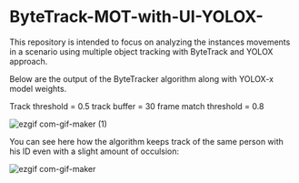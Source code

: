 # ByteTrack-MOT-with-UI-YOLOX-
This repository is intended to focus on analyzing the instances movements in a scenario using multiple object tracking with ByteTrack and YOLOX approach.

Below are the output of the ByteTracker algorithm along with YOLOX-x model weights.

Track threshold = 0.5
track buffer = 30 frame
match threshold = 0.8

![ezgif com-gif-maker (1)](https://user-images.githubusercontent.com/70451970/159139019-934b07e7-9761-4b39-95e6-e1e73fd761ca.gif)

You can see here how the algorithm keeps track of the same person with his ID even with a slight amount of occulsion:

![ezgif com-gif-maker](https://user-images.githubusercontent.com/70451970/159138871-262559c8-a2cb-4753-a15a-5a2fbb89dc1a.gif)
